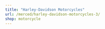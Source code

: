 ```yaml
---
title: "Harley-Davidson Motorcycles"
url: /merced/harley-davidson-motorcycles-3/
shop: motorcycle
---
```

